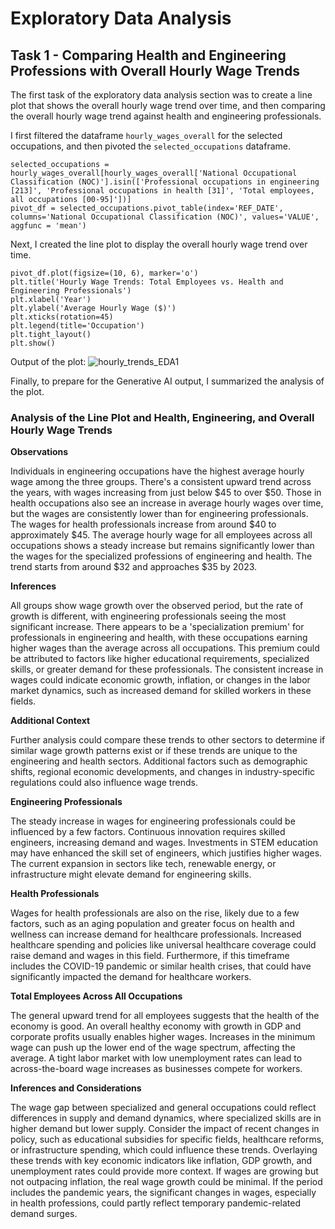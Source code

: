 # Exploratory Data Analysis

## Task 1 - Comparing Health and Engineering Professions with Overall Hourly Wage Trends

The first task of the exploratory data analysis section was to create a line plot 
that shows the overall hourly wage trend over time, and then comparing the overall 
hourly wage trend against health and engineering professionals. 

I first filtered the dataframe `hourly_wages_overall` for the selected occupations, 
and then pivoted the `selected_occupations` dataframe. 

```
selected_occupations = hourly_wages_overall[hourly_wages_overall['National Occupational Classification (NOC)'].isin(['Professional occupations in engineering [213]', 'Professional occupations in health [31]', 'Total employees, all occupations [00-95]'])]
pivot_df = selected_occupations.pivot_table(index='REF_DATE', columns='National Occupational Classification (NOC)', values='VALUE', aggfunc = 'mean')
```

Next, I created the line plot to display the overall hourly wage trend over time.

```
pivot_df.plot(figsize=(10, 6), marker='o')
plt.title('Hourly Wage Trends: Total Employees vs. Health and Engineering Professionals')
plt.xlabel('Year')
plt.ylabel('Average Hourly Wage ($)')
plt.xticks(rotation=45) 
plt.legend(title='Occupation')
plt.tight_layout()
plt.show() 
```

Output of the plot:
![hourly_trends_EDA1](https://github.com/brooklynbowers/data_journalism_project/assets/151276772/bdce2896-7d7e-4816-b6cf-880adafde20b)

Finally, to prepare for the Generative AI output, I summarized the analysis of the plot.

### Analysis of the Line Plot and Health, Engineering, and Overall Hourly Wage Trends

**Observations**

Individuals in engineering occupations have the highest average hourly wage among the 
three groups. There's a consistent upward trend across the years, with wages increasing 
from just below $45 to over $50. Those in health occupations also see an increase in 
average hourly wages over time, but the wages are consistently lower than for engineering 
professionals. The wages for health professionals increase from around $40 to approximately 
$45. The average hourly wage for all employees across all occupations shows a steady 
increase but remains significantly lower than the wages for the specialized professions 
of engineering and health. The trend starts from around $32 and approaches $35 by 2023.

**Inferences**

All groups show wage growth over the observed period, but the rate of growth is different, 
with engineering professionals seeing the most significant increase. There appears to be a 
'specialization premium' for professionals in engineering and health, with these occupations 
earning higher wages than the average across all occupations. This premium could be 
attributed to factors like higher educational requirements, specialized skills, or greater 
demand for these professionals. The consistent increase in wages could indicate economic 
growth, inflation, or changes in the labor market dynamics, such as increased demand for 
skilled workers in these fields.

**Additional Context**

Further analysis could compare these trends to other sectors to determine if similar 
wage growth patterns exist or if these trends are unique to the engineering and health 
sectors. Additional factors such as demographic shifts, regional economic developments, 
and changes in industry-specific regulations could also influence wage trends.

**Engineering Professionals**

The steady increase in wages for engineering professionals could be influenced 
by a few factors. Continuous innovation requires skilled engineers, increasing demand 
and wages. Investments in STEM education may have enhanced the skill set of engineers, 
which justifies higher wages. The current expansion in sectors like tech, renewable 
energy, or infrastructure might elevate demand for engineering skills.

**Health Professionals**

Wages for health professionals are also on the rise, likely due to a few factors, such as
an aging population and greater focus on health and wellness can increase demand for 
healthcare professionals. Increased healthcare spending and policies like universal 
healthcare coverage could raise demand and wages in this field. Furthermore, if this timeframe 
includes the COVID-19 pandemic or similar health crises, that could have significantly 
impacted the demand for healthcare workers.

**Total Employees Across All Occupations**

The general upward trend for all employees suggests that the health of the 
economy is good. An overall healthy economy with growth in GDP and corporate profits 
usually enables higher wages. Increases in the minimum wage can push up the 
lower end of the wage spectrum, affecting the average. A tight labor market with 
low unemployment rates can lead to across-the-board wage increases as businesses 
compete for workers.

**Inferences and Considerations**

The wage gap between specialized and general occupations could reflect differences 
in supply and demand dynamics, where specialized skills are in higher demand but lower 
supply. Consider the impact of recent changes in policy, such as educational subsidies 
for specific fields, healthcare reforms, or infrastructure spending, which could 
influence these trends. Overlaying these trends with key economic indicators like 
inflation, GDP growth, and unemployment rates could provide more context. If wages 
are growing but not outpacing inflation, the real wage growth could be minimal. If the 
period includes the pandemic years, the significant changes in wages, especially in 
health professions, could partly reflect temporary pandemic-related demand surges.


